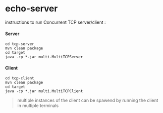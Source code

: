 # echo-server

instructions to run Concurrent TCP server/client : 

#### Server
```
cd tcp-server
mvn clean package
cd target
java -cp *.jar multi.MultiTCPServer
```
#### Client
```
cd tcp-client
mvn clean package
cd target
java -cp *.jar multi.MultiTCPClient
```

>multiple instances of the client can be spawend by running the client in multiple terminals
